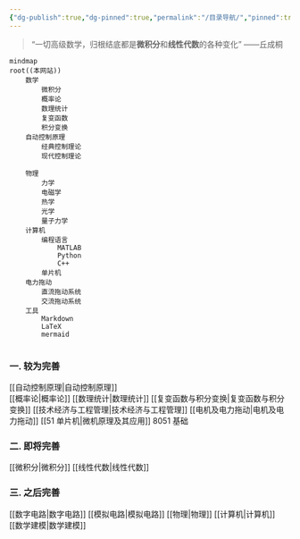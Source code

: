 ```yaml
---
{"dg-publish":true,"dg-pinned":true,"permalink":"/目录导航/","pinned":true,"dgPassFrontmatter":true,"noteIcon":"","created":"2024-07-08T11:30:27.039+08:00","updated":"2024-07-08T11:41:07.736+08:00"}
---
```



>“一切高级数学，归根结底都是**微积分**和**线性代数**的各种变化”
>——丘成桐

```mermaid
mindmap
root((本网站))
	数学
		微积分
		概率论
		数理统计
		复变函数
		积分变换
	自动控制原理
		经典控制理论
		现代控制理论
			
	物理
		力学
		电磁学
		热学
		光学
		量子力学
	计算机
		编程语言
			MATLAB
			Python
			C++
		单片机
	电力拖动
		直流拖动系统
		交流拖动系统
	工具
		Markdown
		LaTeX
		mermaid
		
```

### 一. 较为完善
[[自动控制原理\|自动控制原理]]  
[[概率论\|概率论]]
[[数理统计\|数理统计]]
[[复变函数与积分变换\|复变函数与积分变换]]
[[技术经济与工程管理\|技术经济与工程管理]]
[[电机及电力拖动\|电机及电力拖动]]
[[51 单片机\|微机原理及其应用]]   8051 基础

### 二. 即将完善
[[微积分\|微积分]]
[[线性代数\|线性代数]]

### 三. 之后完善

[[数字电路\|数字电路]]
[[模拟电路\|模拟电路]]
[[物理\|物理]]
[[计算机\|计算机]]
[[数学建模\|数学建模]]



